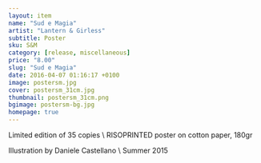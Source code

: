```yaml
---
layout: item
name: "Sud e Magia"
artist: "Lantern & Girless"
subtitle: Poster
sku: S&M
category: [release, miscellaneous]
price: "8.00"
slug: "Sud e Magia"
date: 2016-04-07 01:16:17 +0100
image: postersm.jpg
cover: postersm_31cm.jpg
thumbnail: postersm_31cm.png
bgimage: postersm-bg.jpg
homepage: true
---
```


Limited edition of 35 copies \\
RISOPRINTED poster on cotton paper, 180gr

Illustration by Daniele Castellano \\
Summer 2015